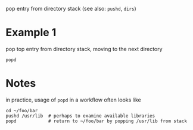 
pop entry from directory stack
(see also: `pushd`, `dirs`)

# Example 1
pop top entry from directory stack, moving to the next directory
```
popd
```

# Notes
in practice, usage of `popd` in a workflow often looks like
```
cd ~/foo/bar
pushd /usr/lib  # perhaps to examine available libraries
popd            # return to ~/foo/bar by popping /usr/lib from stack
```

